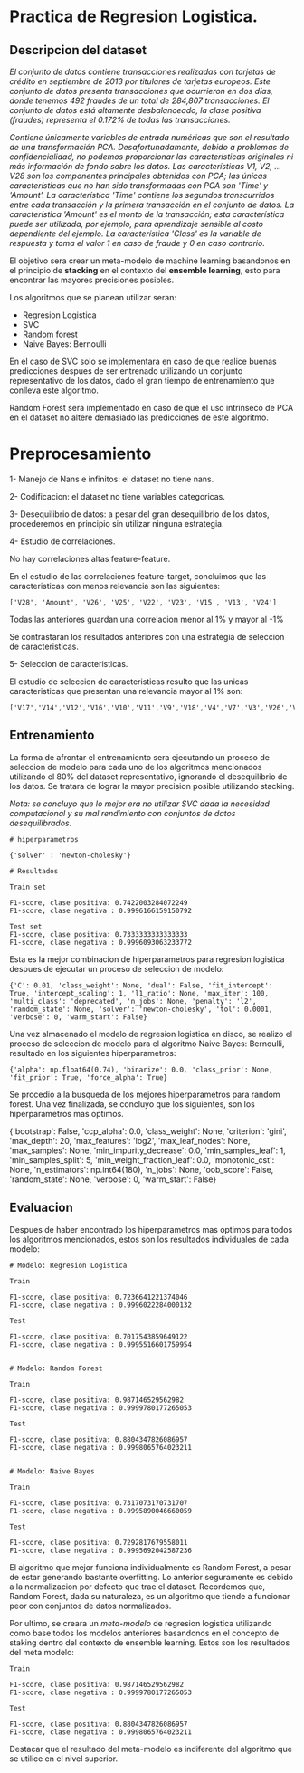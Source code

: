# Practica de Regresion Logistica.


## Descripcion del dataset

*El conjunto de datos contiene transacciones realizadas con tarjetas de crédito en septiembre de 2013 por titulares de tarjetas europeos. Este conjunto de datos presenta transacciones que ocurrieron en dos días, donde tenemos 492 fraudes de un total de 284,807 transacciones. El conjunto de datos está altamente desbalanceado, la clase positiva (fraudes) representa el 0.172% de todas las transacciones.*

*Contiene únicamente variables de entrada numéricas que son el resultado de una transformación PCA. Desafortunadamente, debido a problemas de confidencialidad, no podemos proporcionar las características originales ni más información de fondo sobre los datos. Las características V1, V2, … V28 son los componentes principales obtenidos con PCA; las únicas características que no han sido transformadas con PCA son 'Time' y 'Amount'. La característica 'Time' contiene los segundos transcurridos entre cada transacción y la primera transacción en el conjunto de datos. La característica 'Amount' es el monto de la transacción; esta característica puede ser utilizada, por ejemplo, para aprendizaje sensible al costo dependiente del ejemplo. La característica 'Class' es la variable de respuesta y toma el valor 1 en caso de fraude y 0 en caso contrario.*

El objetivo sera crear un meta-modelo de machine learning basandonos en el principio de **stacking** en el contexto del **ensemble learning**, esto para encontrar las mayores precisiones posibles.

Los algoritmos que se planean utilizar seran:

* Regresion Logistica
* SVC
* Random forest
* Naive Bayes: Bernoulli

En el caso de SVC solo se implementara en caso de que realice buenas predicciones despues de ser entrenado utilizando un conjunto representativo de los datos, dado el gran tiempo de entrenamiento que conlleva este algoritmo.

Random Forest sera implementado en caso de que el uso intrinseco de PCA en el dataset no altere demasiado las predicciones de este algoritmo.


# Preprocesamiento

1- Manejo de Nans e infinitos: el dataset no tiene nans.

2- Codificacion: el dataset no tiene variables categoricas.

3- Desequilibrio de datos: a pesar del gran desequilibrio de los datos, procederemos en principio sin utilizar ninguna estrategia.

4- Estudio de correlaciones.

No hay correlaciones altas feature-feature.

En el estudio de las correlaciones feature-target, concluimos que las caracteristicas con menos relevancia son las siguientes:

```
['V28', 'Amount', 'V26', 'V25', 'V22', 'V23', 'V15', 'V13', 'V24']
```

Todas las anteriores guardan una correlacion menor al 1% y mayor al -1%

Se contrastaran los resultados anteriores con una estrategia de seleccion de caracteristicas.


5- Seleccion de caracteristicas.

El estudio de seleccion de caracteristicas resulto que las unicas caracteristicas que presentan una relevancia mayor al 1% son:


```
['V17','V14','V12','V16','V10','V11','V9','V18','V4','V7','V3','V26','V21','V1','V8','V5','V19','V2','Time','V20','V6','Amount','V13','V15']
```

## Entrenamiento

La forma de afrontar el entrenamiento sera ejecutando un proceso de seleccion de modelo para cada uno de los algoritmos mencionados utilizando el 80% del dataset representativo, ignorando el desequilibrio de los datos. Se tratara de lograr la mayor precision posible utilizando stacking.

*Nota: se concluyo que lo mejor era no utilizar SVC dada la necesidad computacional y su mal rendimiento con conjuntos de datos desequilibrados.*


```
# hiperparametros

{'solver' : 'newton-cholesky'}

# Resultados

Train set

F1-score, clase positiva: 0.7422003284072249
F1-score, clase negativa : 0.9996166159150792

Test set
F1-score, clase positiva: 0.7333333333333333
F1-score, clase negativa : 0.9996093063233772

```

Esta es la mejor combinacion de hiperparametros para regresion logistica despues de ejecutar un proceso de seleccion de modelo:

```
{'C': 0.01, 'class_weight': None, 'dual': False, 'fit_intercept': True, 'intercept_scaling': 1, 'l1_ratio': None, 'max_iter': 100, 'multi_class': 'deprecated', 'n_jobs': None, 'penalty': 'l2', 'random_state': None, 'solver': 'newton-cholesky', 'tol': 0.0001, 'verbose': 0, 'warm_start': False}
```

Una vez almacenado el modelo de regresion logistica en disco, se realizo el proceso de seleccion de modelo para el algoritmo Naive Bayes: Bernoulli, resultado en los siguientes hiperparametros:

```
{'alpha': np.float64(0.74), 'binarize': 0.0, 'class_prior': None, 'fit_prior': True, 'force_alpha': True}
```

Se procedio a la busqueda de los mejores hiperparametros para random forest. Una vez finalizada, se concluyo que los siguientes, son los hiperparametros mas optimos.

{'bootstrap': False, 'ccp_alpha': 0.0, 'class_weight': None, 'criterion': 'gini', 'max_depth': 20, 'max_features': 'log2', 'max_leaf_nodes': None, 'max_samples': None, 'min_impurity_decrease': 0.0, 'min_samples_leaf': 1, 'min_samples_split': 5, 'min_weight_fraction_leaf': 0.0, 'monotonic_cst': None, 'n_estimators': np.int64(180), 'n_jobs': None, 'oob_score': False, 'random_state': None, 'verbose': 0, 'warm_start': False}



## Evaluacion

Despues de haber encontrado los hiperparametros mas optimos para todos los algoritmos mencionados, estos son los resultados individuales de cada modelo:

```
# Modelo: Regresion Logistica

Train

F1-score, clase positiva: 0.7236641221374046
F1-score, clase negativa : 0.9996022284000132

Test

F1-score, clase positiva: 0.7017543859649122
F1-score, clase negativa : 0.9995516601759954


# Modelo: Random Forest

Train

F1-score, clase positiva: 0.987146529562982
F1-score, clase negativa : 0.9999780177265053

Test

F1-score, clase positiva: 0.8804347826086957
F1-score, clase negativa : 0.9998065764023211


# Modelo: Naive Bayes

Train

F1-score, clase positiva: 0.7317073170731707
F1-score, clase negativa : 0.9995890046660059

Test

F1-score, clase positiva: 0.7292817679558011
F1-score, clase negativa : 0.9995692042587236
```

El algoritmo que mejor funciona individualmente es Random Forest, a pesar de estar generando bastante overfitting. Lo anterior seguramente es debido a la normalizacion por defecto que trae el dataset. Recordemos que, Random Forest, dada su naturaleza, es un algoritmo que tiende a funcionar peor con conjuntos de datos normalizados.

Por ultimo, se creara un *meta-modelo* de regresion logistica utilizando como base todos los modelos anteriores basandonos en el concepto de staking dentro del contexto de ensemble learning. Estos son los resultados del meta modelo:

```
Train

F1-score, clase positiva: 0.987146529562982
F1-score, clase negativa : 0.9999780177265053

Test

F1-score, clase positiva: 0.8804347826086957
F1-score, clase negativa : 0.9998065764023211
```

Destacar que el resultado del meta-modelo es indiferente del algoritmo que se utilice en el nivel superior.


